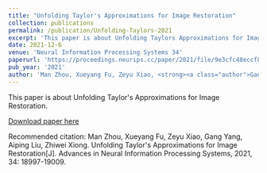```yaml
---
title: "Unfolding Taylor's Approximations for Image Restoration"
collection: publications
permalink: /publication/Unfolding-Taylors-2021
excerpt: 'This paper is about Unfolding Taylors Approximations for Image Restoration.'
date: 2021-12-6
venue: 'Neural Information Processing Systems 34'
paperurl: 'https://proceedings.neurips.cc/paper/2021/file/9e3cfc48eccf81a0d57663e129aef3cb-Paper.pdf'
pub_year: '2021'
author: 'Man Zhou, Xueyang Fu, Zeyu Xiao, <strong><a class="author">Gang Yang</a></strong>, Aiping Liu, Zhiwei Xiong'
---
```

This paper is about Unfolding Taylor's Approximations for Image Restoration.

[Download paper here](https://proceedings.neurips.cc/paper/2021/file/9e3cfc48eccf81a0d57663e129aef3cb-Paper.pdf)

Recommended citation: Man Zhou, Xueyang Fu, Zeyu Xiao, Gang Yang,  Aiping Liu, Zhiwei Xiong. Unfolding Taylor's Approximations for Image Restoration[J]. Advances in Neural Information Processing Systems, 2021, 34: 18997-19009.
